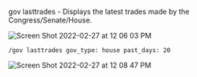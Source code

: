 gov lasttrades - Displays the latest trades made by the Congress/Senate/House.

![Screen Shot 2022-02-27 at 12 06 03 PM](https://user-images.githubusercontent.com/85772166/155897983-8e84bc45-2553-430b-973c-817cf83f410b.png)

```
/gov lasttrades gov_type: house past_days: 20
```

![Screen Shot 2022-02-27 at 12 08 47 PM](https://user-images.githubusercontent.com/85772166/155898061-674d0049-c709-422b-98a7-b3c93223f19b.png)
